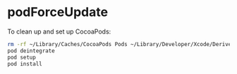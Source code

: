 # podForceUpdate
To clean up and set up CocoaPods:

```sh
rm -rf ~/Library/Caches/CocoaPods Pods ~/Library/Developer/Xcode/DerivedData/* 
pod deintegrate 
pod setup 
pod install
